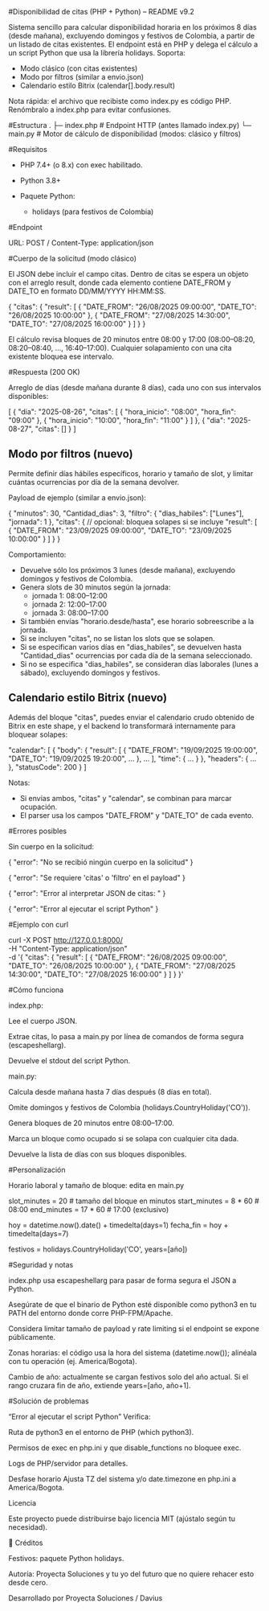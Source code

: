 #Disponibilidad de citas (PHP + Python) – README v9.2

Sistema sencillo para calcular disponibilidad horaria en los próximos 8 días (desde mañana), excluyendo domingos y festivos de Colombia, a partir de un listado de citas existentes.
El endpoint está en PHP y delega el cálculo a un script Python que usa la librería holidays. Soporta:
- Modo clásico (con citas existentes)
- Modo por filtros (similar a envio.json)
- Calendario estilo Bitrix (calendar[].body.result)

Nota rápida: el archivo que recibiste como index.py es código PHP. Renómbralo a index.php para evitar confusiones.


#Estructura
.
├─ index.php       # Endpoint HTTP (antes llamado index.py)
└─ main.py         # Motor de cálculo de disponibilidad (modos: clásico y filtros)



#Requisitos

 - PHP 7.4+ (o 8.x) con exec habilitado.

 - Python 3.8+

 - Paquete Python:

    - holidays (para festivos de Colombia)


#Endpoint

URL: POST /
Content-Type: application/json


#Cuerpo de la solicitud (modo clásico)

El JSON debe incluir el campo citas.
Dentro de citas se espera un objeto con el arreglo result, donde cada elemento contiene DATE_FROM y DATE_TO en formato DD/MM/YYYY HH:MM:SS.

{
  "citas": {
    "result": [
      {
        "DATE_FROM": "26/08/2025 09:00:00",
        "DATE_TO":   "26/08/2025 10:00:00"
      },
      {
        "DATE_FROM": "27/08/2025 14:30:00",
        "DATE_TO":   "27/08/2025 16:00:00"
      }
    ]
  }
}



El cálculo revisa bloques de 20 minutos entre 08:00 y 17:00
(08:00–08:20, 08:20–08:40, …, 16:40–17:00).
Cualquier solapamiento con una cita existente bloquea ese intervalo.



#Respuesta (200 OK)

Arreglo de días (desde mañana durante 8 días), cada uno con sus intervalos disponibles:

[
  {
    "dia": "2025-08-26",
    "citas": [
      { "hora_inicio": "08:00", "hora_fin": "09:00" },
      { "hora_inicio": "10:00", "hora_fin": "11:00" }
    ]
  },
  {
    "dia": "2025-08-27",
    "citas": []
  }
]


## Modo por filtros (nuevo)

Permite definir días hábiles específicos, horario y tamaño de slot, y limitar cuántas ocurrencias por día de la semana devolver.

Payload de ejemplo (similar a envio.json):

{
  "minutos": 30,
  "Cantidad_dias": 3,
  "filtro": {
    "dias_habiles": ["Lunes"],
    "jornada": 1
  },
  "citas": {  // opcional: bloquea solapes si se incluye
    "result": [
      { "DATE_FROM": "23/09/2025 09:00:00", "DATE_TO": "23/09/2025 10:00:00" }
    ]
  }
}

Comportamiento:
- Devuelve sólo los próximos 3 lunes (desde mañana), excluyendo domingos y festivos de Colombia.
- Genera slots de 30 minutos según la jornada:
  - jornada 1: 08:00–12:00
  - jornada 2: 12:00–17:00
  - jornada 3: 08:00–17:00
- Si también envías "horario.desde/hasta", ese horario sobreescribe a la jornada.
- Si se incluyen "citas", no se listan los slots que se solapen.
- Si se especifican varios días en "dias_habiles", se devuelven hasta "Cantidad_dias" ocurrencias por cada día de la semana seleccionado.
- Si no se especifica "dias_habiles", se consideran días laborales (lunes a sábado), excluyendo domingos y festivos.


## Calendario estilo Bitrix (nuevo)

Además del bloque "citas", puedes enviar el calendario crudo obtenido de Bitrix en este shape, y el backend lo transformará internamente para bloquear solapes:

"calendar": [
  {
    "body": {
      "result": [
        { "DATE_FROM": "19/09/2025 19:00:00", "DATE_TO": "19/09/2025 19:20:00", ... },
        ...
      ],
      "time": { ... }
    },
    "headers": { ... },
    "statusCode": 200
  }
]

Notas:
- Si envías ambos, "citas" y "calendar", se combinan para marcar ocupación.
- El parser usa los campos "DATE_FROM" y "DATE_TO" de cada evento.



#Errores posibles

Sin cuerpo en la solicitud:

{ "error": "No se recibió ningún cuerpo en la solicitud" }

{ "error": "Se requiere 'citas' o 'filtro' en el payload" }

{ "error": "Error al interpretar JSON de citas: <detalle>" }

{ "error": "Error al ejecutar el script Python" }


#Ejemplo con curl

curl -X POST http://127.0.0.1:8000/ \
  -H "Content-Type: application/json" \
  -d '{
    "citas": {
      "result": [
        { "DATE_FROM": "26/08/2025 09:00:00", "DATE_TO": "26/08/2025 10:00:00" },
        { "DATE_FROM": "27/08/2025 14:30:00", "DATE_TO": "27/08/2025 16:00:00" }
      ]
    }
  }'



#Cómo funciona

index.php:

Lee el cuerpo JSON.

Extrae citas, lo pasa a main.py por línea de comandos de forma segura (escapeshellarg).

Devuelve el stdout del script Python.

main.py:

Calcula desde mañana hasta 7 días después (8 días en total).

Omite domingos y festivos de Colombia (holidays.CountryHoliday('CO')).

Genera bloques de 20 minutos entre 08:00–17:00.

Marca un bloque como ocupado si se solapa con cualquier cita dada.

Devuelve la lista de días con sus bloques disponibles.




#Personalización

Horario laboral y tamaño de bloque: edita en main.py

slot_minutes = 20            # tamaño del bloque en minutos
start_minutes = 8 * 60       # 08:00
end_minutes = 17 * 60        # 17:00 (exclusivo)


hoy = datetime.now().date() + timedelta(days=1)
fecha_fin = hoy + timedelta(days=7)

festivos = holidays.CountryHoliday('CO', years=[año])


#Seguridad y notas

index.php usa escapeshellarg para pasar de forma segura el JSON a Python.

Asegúrate de que el binario de Python esté disponible como python3 en tu PATH del entorno donde corre PHP-FPM/Apache.

Considera limitar tamaño de payload y rate limiting si el endpoint se expone públicamente.

Zonas horarias: el código usa la hora del sistema (datetime.now()); alinéala con tu operación (ej. America/Bogota).

Cambio de año: actualmente se cargan festivos solo del año actual. Si el rango cruzara fin de año, extiende years=[año, año+1].


#Solución de problemas

“Error al ejecutar el script Python”
Verifica:

Ruta de python3 en el entorno de PHP (which python3).

Permisos de exec en php.ini y que disable_functions no bloquee exec.

Logs de PHP/servidor para detalles.

Desfase horario
Ajusta TZ del sistema y/o date.timezone en php.ini a America/Bogota.






Licencia

Este proyecto puede distribuirse bajo licencia MIT (ajústalo según tu necesidad).




🙌 Créditos

Festivos: paquete Python holidays.

Autoría: Proyecta Soluciones y tu yo del futuro que no quiere rehacer esto desde cero.


Desarrollado por Proyecta Soluciones / Davius
